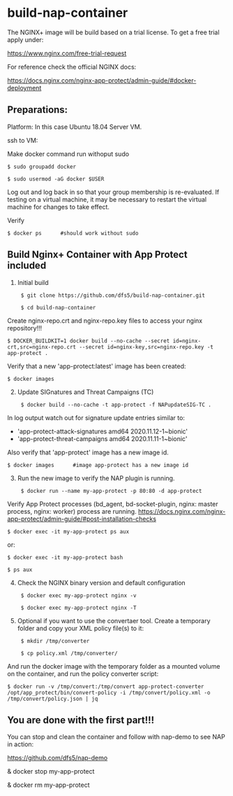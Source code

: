 # build-nap-container

The NGINX+ image will be build based on a trial license. To get a free trial apply under:

https://www.nginx.com/free-trial-request

For reference check the official NGINX docs:

https://docs.nginx.com/nginx-app-protect/admin-guide/#docker-deployment

Preparations:
---------------

Platform: In this case Ubuntu 18.04 Server VM.

ssh to VM:

Make docker command run withoput sudo

    $ sudo groupadd docker

    $ sudo usermod -aG docker $USER

Log out and log back in so that your group membership is re-evaluated.
If testing on a virtual machine, it may be necessary to restart the virtual machine for changes to take effect.

Verify

    $ docker ps      #should work without sudo

Build Nginx+ Container with App Protect included
--

1. Initial build

        $ git clone https://github.com/dfs5/build-nap-container.git

        $ cd build-nap-container

Create nginx-repo.crt and nginx-repo.key files to access your nginx repository!!! 

    $ DOCKER_BUILDKIT=1 docker build --no-cache --secret id=nginx-crt,src=nginx-repo.crt --secret id=nginx-key,src=nginx-repo.key -t app-protect .

Verify that a new 'app-protect:latest' image has been created: 

    $ docker images

2. Update SIGnatures and Threat Campaigns (TC)

        $ docker build --no-cache -t app-protect -f NAPupdateSIG-TC .

In log output watch out for signature update entries similar to: 
- 'app-protect-attack-signatures amd64 2020.11.12-1~bionic'
- 'app-protect-threat-campaigns amd64 2020.11.11-1~bionic'

Also verify that 'app-protect' image has a new image id.

    $ docker images      #image app-protect has a new image id

3. Run the new image to verify the NAP plugin is running.

        $ docker run --name my-app-protect -p 80:80 -d app-protect

Verify App Protect processes (bd_agent, bd-socket-plugin, nginx: master process, nginx: worker) process are running. https://docs.nginx.com/nginx-app-protect/admin-guide/#post-installation-checks

    $ docker exec -it my-app-protect ps aux

or:

    $ docker exec -it my-app-protect bash

    $ ps aux

4. Check the NGINX binary version and default configuration

        $ docker exec my-app-protect nginx -v

        $ docker exec my-app-protect nginx -T

5. Optional if you want to use the convertaer tool. Create a temporary folder and copy your XML policy file(s) to it:

        $ mkdir /tmp/converter
    
        $ cp policy.xml /tmp/converter/
      
And run the docker image with the temporary folder as a mounted volume on the container, and run the policy converter script:

    $ docker run -v /tmp/convert:/tmp/convert app-protect-converter /opt/app_protect/bin/convert-policy -i /tmp/convert/policy.xml -o /tmp/convert/policy.json | jq

You are done with the first part!!!
--

You can stop and clean the container and follow with nap-demo to see NAP in action: 

https://github.com/dfs5/nap-demo

& docker stop my-app-protect

& docker rm my-app-protect
